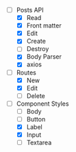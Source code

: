 
- [ ] Posts API
  - [x] Read
  - [x] Front matter
  - [x] Edit
  - [x] Create
  - [ ] Destroy
  - [x] Body Parser
  - [x] axios
- [ ] Routes
  - [x] New
  - [x] Edit
  - [ ] Delete
- [ ] Component Styles
  - [ ] Body
  - [ ] Button
  - [x] Label
  - [x] Input
  - [ ] Textarea
